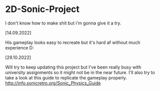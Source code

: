 # 2D-Sonic-Project
I don't know how to make shit but i'm gonna give it a try.

[14.09.2022]

His gameplay looks easy to recreate but it's hard af without much experience D:

[29.10.2022]

Will try to keep updating this project but I've been really busy with university assignments so it might not be in the near future.
I'll also try to take a look at this guide to replicate the gameplay properly. http://info.sonicretro.org/Sonic_Physics_Guide
